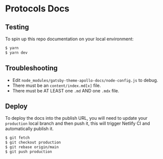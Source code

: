 # Protocols Docs

## Testing

To spin up this repo documentation on your local environment:

```bash
$ yarn
$ yarn dev
```

## Troubleshooting

- Edit `node_modules/gatsby-theme-apollo-docs/node-config.js` to debug.
- There must be an `content/index.md[x]` file.
- There must be AT LEAST one `.md` AND one `.mdx` file.

## Deploy

To deploy the docs into the publish URL, you will need to update your `production` local branch and then push it, this will trigger Netlify CI and automatically publish it.

```bash
$ git fetch
$ git checkout production
$ git rebase origin/main
$ git push production
```